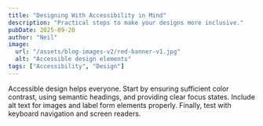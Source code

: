 ```yaml
---
title: "Designing With Accessibility in Mind"
description: "Practical steps to make your designs more inclusive."
pubDate: 2025-09-20
author: "Neil"
image:
  url: "/assets/blog-images-v2/red-banner-v1.jpg"
  alt: "Accessible design elements"
tags: ["Accessibility", "Design"]
---
```


Accessible design helps everyone. Start by ensuring sufficient color contrast, using semantic headings, and providing clear focus states. Include alt text for images and label form elements properly. Finally, test with keyboard navigation and screen readers.
